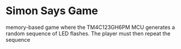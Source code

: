 # Simon Says Game
 memory-based game where the TM4C123GH6PM MCU generates a random sequence of LED flashes. The player must then repeat the sequence 
